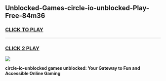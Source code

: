 
## Unblocked-Games-circle-io-unblocked-Play-Free-84m36
<h3>
<a href="https://premium76.site?title=circle-io-unblocked&ref=18A1">CLICK TO PLAY</a></h3>
<hr>

<h3>
<a href="https://premium76.site?title=circle-io-unblocked&ref=18A1">CLICK 2 PLAY</a>
  
</h3>

<a href="https://premium76.site?title=circle-io-unblocked&ref=18A1"><img src="https://clearcache.store/games.png"></a>


**circle-io-unblocked games unblocked: Your Gateway to Fun and Accessible Online Gaming**
